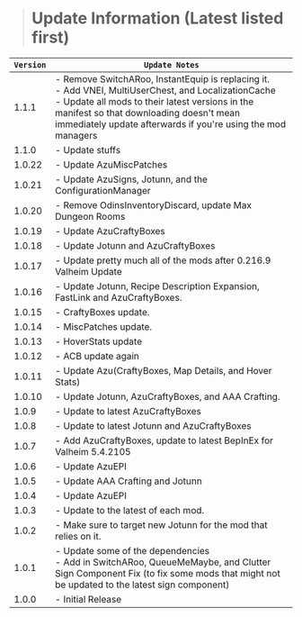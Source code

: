 > # Update Information (Latest listed first)

| `Version` | `Update Notes`                                                                                                                                                                                                                                                            |
|-----------|---------------------------------------------------------------------------------------------------------------------------------------------------------------------------------------------------------------------------------------------------------------------------|
| 1.1.1     | - Remove SwitchARoo, InstantEquip is replacing it.<br/> - Add VNEI, MultiUserChest, and LocalizationCache<br/> - Update all mods to their latest versions in the manifest so that downloading doesn't mean immediately update afterwards if you're using the mod managers |
| 1.1.0     | - Update stuffs                                                                                                                                                                                                                                                           |
| 1.0.22    | - Update AzuMiscPatches                                                                                                                                                                                                                                                   |
| 1.0.21    | - Update AzuSigns, Jotunn, and the ConfigurationManager                                                                                                                                                                                                                   |
| 1.0.20    | - Remove OdinsInventoryDiscard, update Max Dungeon Rooms                                                                                                                                                                                                                  |
| 1.0.19    | - Update AzuCraftyBoxes                                                                                                                                                                                                                                                   |
| 1.0.18    | - Update Jotunn and AzuCraftyBoxes                                                                                                                                                                                                                                        |
| 1.0.17    | - Update pretty much all of the mods after 0.216.9 Valheim Update                                                                                                                                                                                                         |
| 1.0.16    | - Update Jotunn, Recipe Description Expansion, FastLink and AzuCraftyBoxes.                                                                                                                                                                                               |
| 1.0.15    | - CraftyBoxes update.                                                                                                                                                                                                                                                     |
| 1.0.14    | - MiscPatches update.                                                                                                                                                                                                                                                     |
| 1.0.13    | - HoverStats update                                                                                                                                                                                                                                                       |
| 1.0.12    | - ACB update again                                                                                                                                                                                                                                                        |
| 1.0.11    | - Update Azu(CraftyBoxes, Map Details, and Hover Stats)                                                                                                                                                                                                                   |
| 1.0.10    | - Update Jotunn, AzuCraftyBoxes, and AAA Crafting.                                                                                                                                                                                                                        |
| 1.0.9     | - Update to latest AzuCraftyBoxes                                                                                                                                                                                                                                         |
| 1.0.8     | - Update to latest Jotunn and AzuCraftyBoxes                                                                                                                                                                                                                              |
| 1.0.7     | - Add AzuCraftyBoxes, update to latest BepInEx for Valheim  5.4.2105                                                                                                                                                                                                      |
| 1.0.6     | - Update AzuEPI                                                                                                                                                                                                                                                           |
| 1.0.5     | - Update AAA Crafting and Jotunn                                                                                                                                                                                                                                          |
| 1.0.4     | - Update AzuEPI                                                                                                                                                                                                                                                           |
| 1.0.3     | - Update to the latest of each mod.                                                                                                                                                                                                                                       |
| 1.0.2     | - Make sure to target new Jotunn for the mod that relies on it.                                                                                                                                                                                                           |
| 1.0.1     | - Update some of the dependencies<br/> - Add in SwitchARoo, QueueMeMaybe, and Clutter Sign Component Fix (to fix some mods that might not be updated to the latest sign component)                                                                                        |
| 1.0.0     | - Initial Release                                                                                                                                                                                                                                                         |